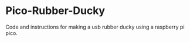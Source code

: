 # Pico-Rubber-Ducky
Code and instructions for making a usb rubber ducky using a raspberry pi pico. 
